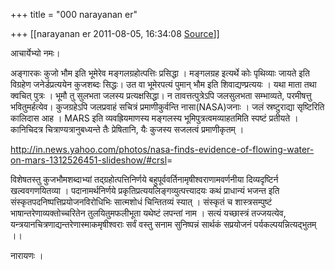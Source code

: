 +++
title = "000 narayanan er"

+++
[[narayanan er	2011-08-05, 16:34:08 [Source](https://groups.google.com/g/bvparishat/c/huaGhGjcpMI)]]



आचार्येभ्यो नमः।  

अङ्गारकः कुजो भौम इति भूमेरेव मङ्गलग्रहोत्पत्तिः प्रसिद्धा । मङ्गलग्रह इत्यर्थे कोः पृथिव्याः जायते इति विग्रहेण जनेर्डप्रत्ययेन कुजशब्दः सिद्धः। उत वा भूमेरपत्यं पुमान् भौम इति शिवाद्यण्प्रत्ययः । यथा माता तथा क्वचित् पुत्रः । भूमौ तु सुलभता जलस्य प्रत्यक्षसिद्धा। न तावत्तत्पुत्रेऽपि जलसुलभता सम्भाव्यते, परमीषत्तु भवितुमर्हत्येव। कुजग्रहेऽपि जलप्रवाहं सचित्रं प्रमाणीकुर्वन्ति नासा(NASA)जनाः । जलं स्रष्टुराद्या सृष्टिरिति कालिदास आह । MARS इति व्यवह्रियमाणस्य मङ्गलस्य भूमिपुत्रत्वमव्याहतमिति स्पष्टं प्रतीयते । कानिचिदत्र चित्राण्यत्रानुबध्यन्ते तैः प्रेषितानि, यैः कुजस्य सजलत्वं प्रमाणीकृतम् ।  
  
<http://in.news.yahoo.com/photos/nasa-finds-evidence-of-flowing-water-on-mars-1312526451-slideshow/#crsl>=  
  
विशेषतस्तु कुजभौमशब्दाभ्यां तद्ग्रहोत्पत्तिनिर्णये बहुपूर्ववर्तिनामृषीश्वराणामवर्णनीया दिव्यदृष्टिर्न खल्ववगणयितव्या । पदानामर्थनिर्णये प्रकृतिप्रत्ययलिङ्गव्युत्पत्त्यादयः कथं प्राधान्यं भजन्त इति संस्कृतपदनिष्पत्तिप्रयोजनविरोधिभिः सात्मशोधं चिन्तितव्यं स्यात् । संस्कृतं च शास्त्रसम्पुष्टं भाषान्तरेणाव्यक्तोच्चरितेन तुलयितुमफलीभूता यथेष्टं लपन्तां नाम । सत्यं यच्छास्त्रं तज्जयत्येव, यन्त्रयानचित्रणाद्यन्तरेणास्माकमृषीश्वराः सर्वं वस्तु सनाम सुनिष्पन्नं सार्थकं सप्रयोजनं पर्यकल्पयन्नित्यद्भुतम् ।।  
  

नारायणः ।

  

